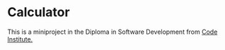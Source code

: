 # Calculator

This is a miniproject in the Diploma in Software Development from <a href="https://codeinstitute.net/" target="_blank">Code Institute</src>.